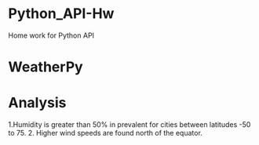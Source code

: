 # Python_API-Hw

Home work for Python API
# WeatherPy

  # Analysis
  
1.Humidity is greater than 50% in prevalent for cities between latitudes -50 to 75.
2. Higher wind speeds are found north of the equator.


